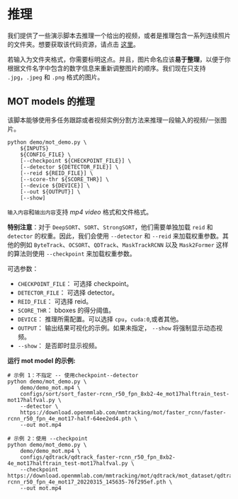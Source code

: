 # 推理

我们提供了一些演示脚本去推理一个给出的视频，或者是推理包含一系列连续照片的文件夹。想要获取该代码资源，请点击 [这里](https://github.com/open-mmlab/mmdetection/tree/tracking/demo)。

若输入为文件夹格式，你需要标明这点。并且，图片命名应该**易于整理**，以便于你根据文件名字中包含的数字信息来重新调整图片的顺序。我们现在只支持 `.jpg`，`.jpeg` 和 `.png` 格式的图片。

## MOT models 的推理

该脚本能够使用多任务跟踪或者视频实例分割方法来推理一段输入的视频/一张图片。

```shell
python demo/mot_demo.py \
    ${INPUTS}
    ${CONFIG_FILE} \
    [--checkpoint ${CHECKPOINT_FILE}] \
    [--detector ${DETECTOR_FILE}] \
    [--reid ${REID_FILE}] \
    [--score-thr ${SCORE_THR}] \
    [--device ${DEVICE}] \
    [--out ${OUTPUT}] \
    [--show]
```

`输入内容`和`输出内容`支持 _mp4 video_ 格式和文件格式。

**特别注意**：对于 `DeepSORT`、`SORT`、`StrongSORT`，他们需要单独加载 `reid` 和 `detector` 的权重。因此，我们会使用 `--detector` 和 `--reid` 来加载权重参数。其他的例如 `ByteTrack`、`OCSORT`、`QDTrack`、`MaskTrackRCNN` 以及 `Mask2Former` 这样的算法则使用 `--checkpoint` 来加载权重参数。

可选参数：

- `CHECKPOINT_FILE`： 可选择 checkpoint。
- `DETECTOR_FILE`： 可选择 detector。
- `REID_FILE`： 可选择 reid。
- `SCORE_THR`： bboxes 的得分阈值。
- `DEVICE`： 推理所需配置。可以选择 `cpu`，`cuda:0`,或者其他。
- `OUTPUT`： 输出结果可视化的示例。如果未指定， `--show` 将强制显示动态视频。
- `--show`： 是否即时显示视频。

**运行 mot model 的示例:**

```shell
# 示例 1：不指定 -- 使用checkpoint--detector
python demo/mot_demo.py \
    demo/demo_mot.mp4 \
    configs/sort/sort_faster-rcnn_r50_fpn_8xb2-4e_mot17halftrain_test-mot17halfval.py \
    --detector \
    https://download.openmmlab.com/mmtracking/mot/faster_rcnn/faster-rcnn_r50_fpn_4e_mot17-half-64ee2ed4.pth \
    --out mot.mp4

# 示例 2：使用 --checkpoint
python demo/mot_demo.py \
    demo/demo_mot.mp4 \
    configs/qdtrack/qdtrack_faster-rcnn_r50_fpn_8xb2-4e_mot17halftrain_test-mot17halfval.py \
    --checkpoint https://download.openmmlab.com/mmtracking/mot/qdtrack/mot_dataset/qdtrack_faster-rcnn_r50_fpn_4e_mot17_20220315_145635-76f295ef.pth \
    --out mot.mp4
```
